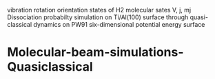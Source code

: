 vibration rotation orientation states of H2 molecular sates V, j, mj
Dissociation probabilty simulation on Ti/Al(100) surface through quasi-classical dynamics on PW91 six-dimensional potential energy surface

# Molecular-beam-simulations-Quasiclassical
